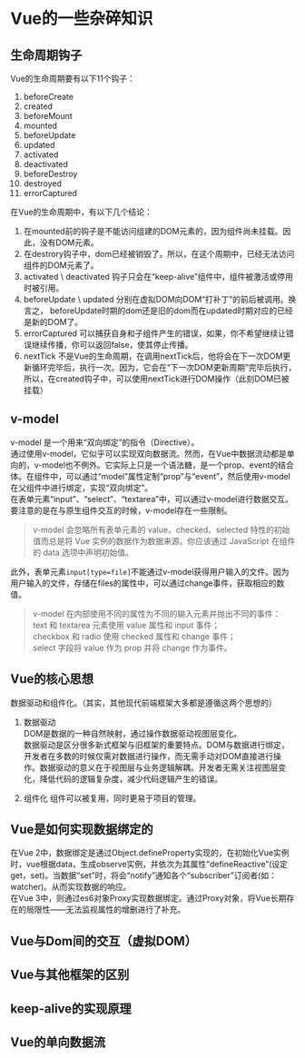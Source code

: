 # Vue的一些杂碎知识  
## 生命周期钩子
Vue的生命周期要有以下11个钩子：  
1.  beforeCreate
2.  created
3.  beforeMount
4.  mounted
5.  beforeUpdate
6.  updated
7.  activated
8.  deactivated
9.  beforeDestroy
10. destroyed
11. errorCaptured

在Vue的生命周期中，有以下几个结论：
1. 在mounted前的钩子是不能访问组建的DOM元素的，因为组件尚未挂载。因此，没有DOM元素。
2. 在destrory钩子中，dom已经被销毁了。所以，在这个周期中，已经无法访问组件的DOM元素了。
3. activated \ deactivated 钩子只会在“keep-alive”组件中，组件被激活或停用时被引用。
4. beforeUpdate \ updated 分别在虚拟DOM向DOM“打补丁”的前后被调用。换言之， beforeUpdate时期的dom还是旧的dom而在updated时期对应的已经是新的DOM了。
5. errorCaptured 可以捕获自身和子组件产生的错误，如果，你不希望继续让错误继续传播，你可以返回false，使其停止传播。
6. nextTick 不是Vue的生命周期，在调用nextTick后，他将会在下一次DOM更新循环完毕后，执行一次。因为，它会在“下一次DOM更新周期”完毕后执行，所以，在created钩子中，可以使用nextTick进行DOM操作（此刻DOM已被挂载）

## v-model
v-model 是一个用来“双向绑定”的指令（Directive）。  
通过使用v-model，它似乎可以实现双向数据流。然而，在Vue中数据流动都是单向的，v-model也不例外。它实际上只是一个语法糖，是一个prop、event的结合体。在组件中，可以通过“model”属性定制“prop”与“event”，然后使用v-model在父组件中进行绑定，实现“双向绑定”。  
在表单元素“input”、“select”、“textarea”中，可以通过v-model进行数据交互。  
要注意的是在与原生组件交互的时候，v-model存在一些限制。
> v-model 会忽略所有表单元素的 value、checked、selected 特性的初始值而总是将 Vue 实例的数据作为数据来源。你应该通过 JavaScript 在组件的 data 选项中声明初始值。

此外，表单元素```input[type=file]```不能通过v-model获得用户输入的文件。因为用户输入的文件，存储在files的属性中，可以通过change事件，获取相应的数值。  
> v-model 在内部使用不同的属性为不同的输入元素并抛出不同的事件：  
text 和 textarea 元素使用 value 属性和 input 事件；  
checkbox 和 radio 使用 checked 属性和 change 事件；  
select 字段将 value 作为 prop 并将 change 作为事件。  

## Vue的核心思想  
数据驱动和组件化。（其实，其他现代前端框架大多都是遵循这两个思想的） 
1. 数据驱动  
DOM是数据的一种自然映射，通过操作数据驱动视图层变化。  
数据驱动是区分很多新式框架与旧框架的重要特点。DOM与数据进行绑定，开发者在多数的时候仅需对数据进行操作，而无需手动对DOM直接进行操作。数据驱动的意义在于视图层与业务逻辑解耦。开发者无需关注视图层变化，降低代码的逻辑复杂度，减少代码逻辑产生的错误。

2. 组件化
组件可以被复用，同时更易于项目的管理。  

## Vue是如何实现数据绑定的
在Vue 2中，数据绑定是通过Object.defineProperty实现的，在初始化Vue实例时，vue根据data，生成observe实例，并依次为其属性“defineReactive”(设定get，set)。当数据“set”时，将会“notify”通知各个“subscriber”订阅者(如：watcher)。从而实现数据的响应。  
在Vue 3中，则通过es6对象Proxy实现数据绑定。通过Proxy对象，将Vue长期存在的局限性——无法监视属性的增删进行了补充。

## Vue与Dom间的交互（虚拟DOM）


## Vue与其他框架的区别

## keep-alive的实现原理

## Vue的单向数据流

## 
